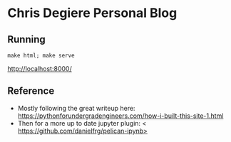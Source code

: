 # Chris Degiere Personal Blog

## Running

```
make html; make serve
```
<http://localhost:8000/>

## Reference

* Mostly following the great writeup here:
<https://pythonforundergradengineers.com/how-i-built-this-site-1.html>
* Then for a more up to date jupyter plugin:
< https://github.com/danielfrg/pelican-ipynb>
